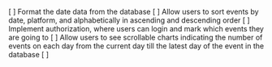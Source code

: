 

[ ] Format the date data from the database
[ ] Allow users to sort events by date, platform, and alphabetically in ascending and descending order
[ ] Implement authorization, where users can login and mark which events they are going to 
[ ] Allow users to see scrollable charts indicating the number of events on each day from the current day till the latest day of the event in the database
[ ]